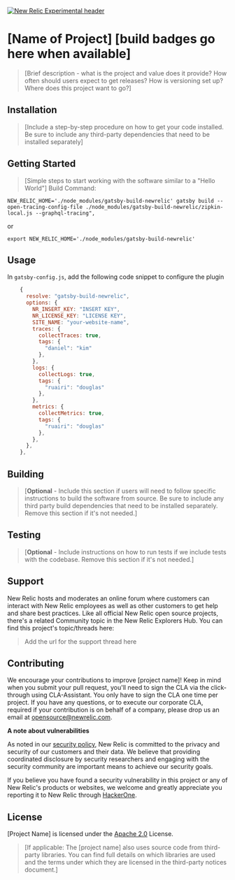 [![New Relic Experimental header](https://github.com/newrelic/opensource-website/raw/master/src/images/categories/Experimental.png)](https://opensource.newrelic.com/oss-category/#new-relic-experimental)

# [Name of Project] [build badges go here when available]

>[Brief description - what is the project and value does it provide? How often should users expect to get releases? How is versioning set up? Where does this project want to go?]

## Installation

> [Include a step-by-step procedure on how to get your code installed. Be sure to include any third-party dependencies that need to be installed separately]

## Getting Started
>[Simple steps to start working with the software similar to a "Hello World"]
Build Command:

```
NEW_RELIC_HOME='./node_modules/gatsby-build-newrelic' gatsby build --open-tracing-config-file ./node_modules/gatsby-build-newrelic/zipkin-local.js --graphql-tracing",
```

or

```
export NEW_RELIC_HOME='./node_modules/gatsby-build-newrelic'
```

## Usage
In `gatsby-config.js`, add the following code snippet to configure the plugin

```javascript
    {
      resolve: "gatsby-build-newrelic",
      options: {
        NR_INSERT_KEY: "INSERT KEY",
        NR_LICENSE_KEY: "LICENSE KEY",
        SITE_NAME: "your-website-name",
        traces: {
          collectTraces: true,
          tags: {
            "daniel": "kim"
          },
        },
        logs: {
          collectLogs: true,
          tags: {
            "ruairi": "douglas"
          },
        },
        metrics: {
          collectMetrics: true,
          tags: {
            "ruairi": "douglas"
          },
        },
      },
    },
```

## Building

>[**Optional** - Include this section if users will need to follow specific instructions to build the software from source. Be sure to include any third party build dependencies that need to be installed separately. Remove this section if it's not needed.]

## Testing

>[**Optional** - Include instructions on how to run tests if we include tests with the codebase. Remove this section if it's not needed.]

## Support

New Relic hosts and moderates an online forum where customers can interact with New Relic employees as well as other customers to get help and share best practices. Like all official New Relic open source projects, there's a related Community topic in the New Relic Explorers Hub. You can find this project's topic/threads here:

>Add the url for the support thread here

## Contributing
We encourage your contributions to improve [project name]! Keep in mind when you submit your pull request, you'll need to sign the CLA via the click-through using CLA-Assistant. You only have to sign the CLA one time per project.
If you have any questions, or to execute our corporate CLA, required if your contribution is on behalf of a company,  please drop us an email at opensource@newrelic.com.

**A note about vulnerabilities**

As noted in our [security policy](../../security/policy), New Relic is committed to the privacy and security of our customers and their data. We believe that providing coordinated disclosure by security researchers and engaging with the security community are important means to achieve our security goals.

If you believe you have found a security vulnerability in this project or any of New Relic's products or websites, we welcome and greatly appreciate you reporting it to New Relic through [HackerOne](https://hackerone.com/newrelic).

## License
[Project Name] is licensed under the [Apache 2.0](http://apache.org/licenses/LICENSE-2.0.txt) License.
>[If applicable: The [project name] also uses source code from third-party libraries. You can find full details on which libraries are used and the terms under which they are licensed in the third-party notices document.]
